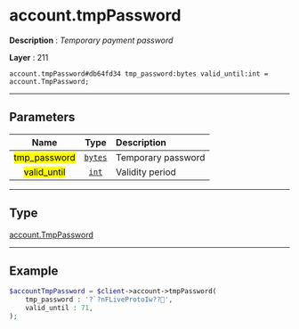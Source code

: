 # account.tmpPassword

**Description** : *Temporary payment password*

**Layer** : 211

```tl
account.tmpPassword#db64fd34 tmp_password:bytes valid_until:int = account.TmpPassword;
```

---

## Parameters

| Name | Type | Description |
| :---: | :---: | :--- |
| <mark>tmp_password</mark> | [`bytes`](type/bytes) | Temporary password |
| <mark>valid_until</mark> | [`int`](type/int) | Validity period |

---

## Type

[account.TmpPassword](type/account.TmpPassword)

---

## Example

```php
$accountTmpPassword = $client->account->tmpPassword(
	tmp_password : '?`?nFLiveProtoIw??',
	valid_until : 71,
);
```